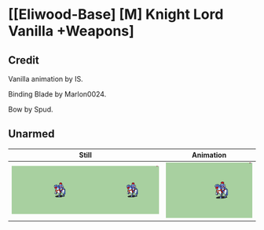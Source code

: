 # [\[Eliwood-Base\] \[M\] Knight Lord Vanilla +Weapons]

## Credit

Vanilla animation by IS.

Binding Blade by Marlon0024.

Bow by Spud.


	
## Unarmed

| Still | Animation |
| :---: | :-------: |
| ![Unarmed still](./Unarmed_000.png) | ![Unarmed animation](./Unarmed.gif) |
